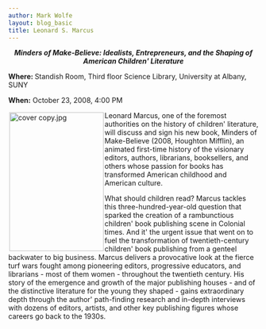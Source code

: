 ```yaml
---
author: Mark Wolfe
layout: blog_basic
title: Leonard S. Marcus
---
```

<div class="entry-body">
<div align="center"><em><strong>Minders of Make-Believe: Idealists, Entrepreneurs, and the Shaping of American Children' Literature </strong></em></div>
<p><strong>Where: </strong> Standish Room, Third floor Science Library,  University at Albany, SUNY </p>
<p><strong>When:</strong> October 23, 2008, 4:00 PM </p>
<p><img align="left" alt="cover copy.jpg" height="280" hspace="2" src="{{ site.url }}/posts-img/cover%20copy.jpg" vspace="2" width="190"/> Leonard Marcus, one of the foremost authorities on the history of children' literature, will discuss and sign his new book,  Minders of Make-Believe (2008, Houghton Mifflin), an animated first-time history of the visionary editors, authors, librarians, booksellers, and others whose passion for books has transformed American childhood and American culture. </p>
<p>What should children read? Marcus tackles this three-hundred-year-old question that sparked the creation of a rambunctious children' book publishing scene in Colonial times. And it' the urgent issue that went on to fuel the transformation of twentieth-century children' book publishing from a genteel backwater to big business. Marcus delivers a provocative look at the fierce turf wars fought among pioneering editors, progressive educators, and librarians - most of them women - throughout the twentieth century. His story of the emergence and growth of the major publishing houses - and of the distinctive literature for the young they shaped - gains extraordinary depth through the author' path-finding research and in-depth interviews with dozens of editors, artists, and other key publishing figures whose careers go back to the 1930s. </p>
<p><br/>
</p>
</div>